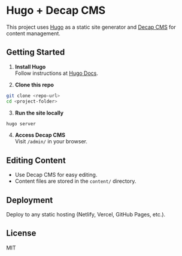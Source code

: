 # Hugo + Decap CMS

This project uses [Hugo](https://gohugo.io/) as a static site generator and [Decap CMS](https://decapcms.org/) for content management.

## Getting Started

1. **Install Hugo**  
   Follow instructions at [Hugo Docs](https://gohugo.io/getting-started/installing/).

2. **Clone this repo**

```bash
git clone <repo-url>
cd <project-folder>
```

3. **Run the site locally**

```bash
hugo server
```

4. **Access Decap CMS**  
   Visit `/admin/` in your browser.

## Editing Content

- Use Decap CMS for easy editing.
- Content files are stored in the `content/` directory.

## Deployment

Deploy to any static hosting (Netlify, Vercel, GitHub Pages, etc.).

## License

MIT
